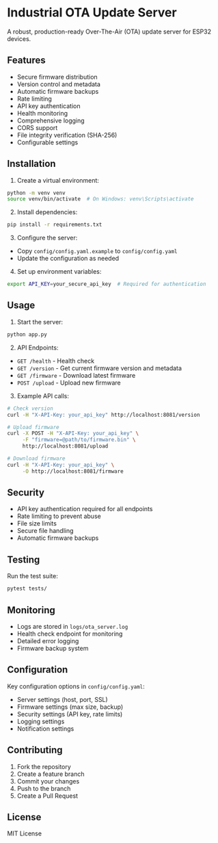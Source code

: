 # Industrial OTA Update Server

A robust, production-ready Over-The-Air (OTA) update server for ESP32 devices.

## Features

- Secure firmware distribution
- Version control and metadata
- Automatic firmware backups
- Rate limiting
- API key authentication
- Health monitoring
- Comprehensive logging
- CORS support
- File integrity verification (SHA-256)
- Configurable settings

## Installation

1. Create a virtual environment:
```bash
python -m venv venv
source venv/bin/activate  # On Windows: venv\Scripts\activate
```

2. Install dependencies:
```bash
pip install -r requirements.txt
```

3. Configure the server:
- Copy `config/config.yaml.example` to `config/config.yaml`
- Update the configuration as needed

4. Set up environment variables:
```bash
export API_KEY=your_secure_api_key  # Required for authentication
```

## Usage

1. Start the server:
```bash
python app.py
```

2. API Endpoints:

- `GET /health` - Health check
- `GET /version` - Get current firmware version and metadata
- `GET /firmware` - Download latest firmware
- `POST /upload` - Upload new firmware

3. Example API calls:

```bash
# Check version
curl -H "X-API-Key: your_api_key" http://localhost:8081/version

# Upload firmware
curl -X POST -H "X-API-Key: your_api_key" \
     -F "firmware=@path/to/firmware.bin" \
     http://localhost:8081/upload

# Download firmware
curl -H "X-API-Key: your_api_key" \
     -O http://localhost:8081/firmware
```

## Security

- API key authentication required for all endpoints
- Rate limiting to prevent abuse
- File size limits
- Secure file handling
- Automatic firmware backups

## Testing

Run the test suite:
```bash
pytest tests/
```

## Monitoring

- Logs are stored in `logs/ota_server.log`
- Health check endpoint for monitoring
- Detailed error logging
- Firmware backup system

## Configuration

Key configuration options in `config/config.yaml`:

- Server settings (host, port, SSL)
- Firmware settings (max size, backup)
- Security settings (API key, rate limits)
- Logging settings
- Notification settings

## Contributing

1. Fork the repository
2. Create a feature branch
3. Commit your changes
4. Push to the branch
5. Create a Pull Request

## License

MIT License 